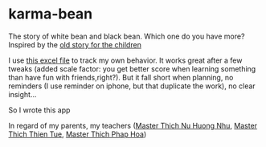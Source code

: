 # karma-bean
The story of white bean and black bean. Which one do you have more?
Inspired by the  [old story for the children](https://vnexpress.net/chuyen-co-tich-danh-cho-nguoi-lon-phan-8-2749926.html)


I use [this excel file](https://wikihanhphuc.com/tai-file-excel-quan-ly-thu-chi-ca-nhan-don-gian/) to track my own behavior. It works great after a few tweaks (added scale factor: you get better score when learning something than have fun with friends,right?). But it fall short when planning, no reminders (I use reminder on iphone, but that duplicate the work), no clear insight...

So I wrote this app


In regard of my parents, my teachers ([Master Thich Nu Huong Nhu](https://www.youtube.com/@ThienQuangMedia/about), [Master Thich Thien Tue](https://www.youtube.com/@thichthientue8892/about), [Master Thich Phap Hoa](https://www.youtube.com/@PhapThoaiThichPhapHoa/about))
